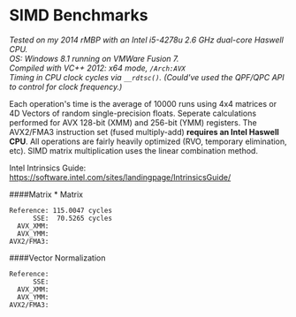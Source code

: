 SIMD Benchmarks
===============
*Tested on my 2014 rMBP with an Intel i5-4278u 2.6 GHz dual-core Haswell CPU.*  
*OS: Windows 8.1 running on VMWare Fusion 7.*  
*Compiled with VC++ 2012: x64 mode, `/Arch:AVX`*  
*Timing in CPU clock cycles via `__rdtsc()`. (Could've used the QPF/QPC API to control for clock frequency.)*  

Each operation's time is the average of 10000 runs using 4x4 matrices or 4D Vectors of random single-precision floats. Seperate calculations performed for AVX 128-bit (XMM) and 256-bit (YMM) registers. The AVX2/FMA3 instruction set (fused multiply-add) **requires an Intel Haswell CPU**. All operations are fairly heavily optimized (RVO, temporary elimination, etc). SIMD matrix multiplication uses the linear combination method.

Intel Intrinsics Guide: https://software.intel.com/sites/landingpage/IntrinsicsGuide/

####Matrix * Matrix  
```
Reference: 115.0047 cycles  
      SSE:  70.5265 cycles  
  AVX_XMM:  
  AVX_YMM:  
AVX2/FMA3:  
```

####Vector Normalization  
```
Reference:  
      SSE:  
  AVX_XMM:  
  AVX_YMM:  
AVX2/FMA3:  
```
